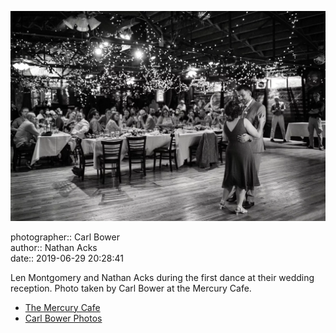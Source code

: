 ![Len Montgomery and Nathan Acks during their "first dance"](assets/2019-06-29-set-4-the-dance-01.webp)

photographer:: Carl Bower  
author:: Nathan Acks  
date:: 2019-06-29 20:28:41

Len Montgomery and Nathan Acks during the first dance at their wedding reception. Photo taken by Carl Bower at the Mercury Cafe.

* [The Mercury Cafe](http://mercurycafe.com)
* [Carl Bower Photos](https://carlbowerphotos.com)
